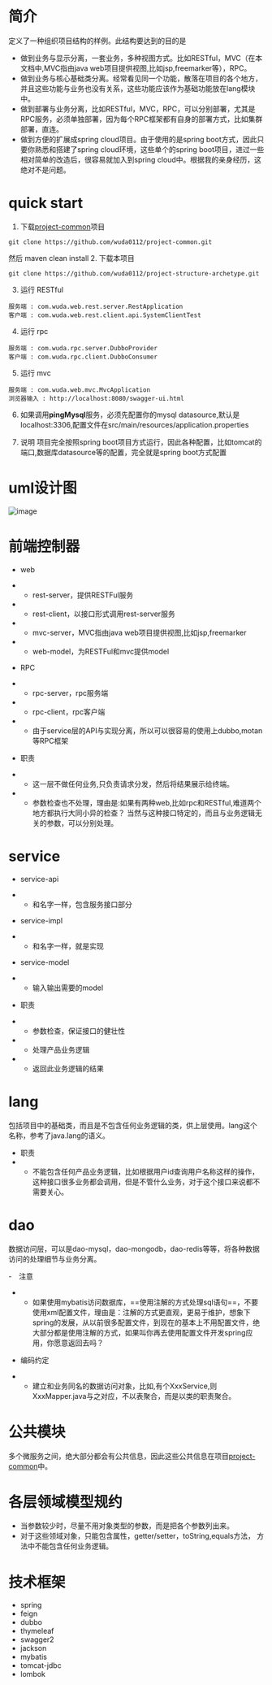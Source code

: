 # 简介
定义了一种组织项目结构的样例。此结构要达到的目的是
- 做到业务与显示分离，一套业务，多种视图方式。比如RESTful，MVC（在本文档中,MVC指由java web项目提供视图,比如jsp,freemarker等），RPC。
- 做到业务与核心基础类分离。经常看见同一个功能，散落在项目的各个地方，并且这些功能与业务也没有关系，这些功能应该作为基础功能放在lang模块中。
- 做到部署与业务分离，比如RESTful，MVC，RPC，可以分别部署，尤其是RPC服务，必须单独部署，因为每个RPC框架都有自身的部署方式，比如集群部署，直连。
- 做到方便的扩展成spring cloud项目。由于使用的是spring boot方式，因此只要你熟悉和搭建了spring cloud环境，这些单个的spring boot项目，进过一些相对简单的改造后，很容易就加入到spring cloud中。根据我的亲身经历，这绝对不是问题。

# quick start
1. 下载[project-common](https://github.com/wuda0112/project-common)项目
```
git clone https://github.com/wuda0112/project-common.git
```
然后 maven clean install
2. 下载本项目
```
git clone https://github.com/wuda0112/project-structure-archetype.git
```

3. 运行 RESTful
```
服务端 : com.wuda.web.rest.server.RestApplication
客户端 : com.wuda.web.rest.client.api.SystemClientTest
```

4. 运行 rpc
```
服务端 : com.wuda.rpc.server.DubboProvider
客户端 : com.wuda.rpc.client.DubboConsumer
```
5. 运行 mvc
```
服务端 : com.wuda.web.mvc.MvcApplication
浏览器输入 : http://localhost:8080/swagger-ui.html
```
6. 如果调用**pingMysql**服务，必须先配置你的mysql datasource,默认是localhost:3306,配置文件在src/main/resources/application.properties

7. 说明
项目完全按照spring boot项目方式运行，因此各种配置，比如tomcat的端口,数据库datasource等的配置，完全就是spring boot方式配置

# uml设计图

![image](https://github.com/wuda0112/project-structure-archetype/blob/master/diagram.png)

# 前端控制器
- web
- - rest-server，提供RESTFul服务
- - rest-client，以接口形式调用rest-server服务
- - mvc-server，MVC指由java web项目提供视图,比如jsp,freemarker
- - web-model，为RESTFul和mvc提供model
- RPC
- - rpc-server，rpc服务端
- - rpc-client，rpc客户端
- - 由于service层的API与实现分离，所以可以很容易的使用上dubbo,motan等RPC框架

- 职责
- - 这一层不做任何业务,只负责请求分发，然后将结果展示给终端。
- - 参数检查也不处理，理由是:如果有两种web,比如rpc和RESTful,难道两个地方都执行大同小异的检查？
当然与这种接口特定的，而且与业务逻辑无关的参数，可以分别处理。

# service

- service-api
- - 和名字一样，包含服务接口部分
- service-impl
- - 和名字一样，就是实现
- service-model
- - 输入输出需要的model


- 职责
- - 参数检查，保证接口的健壮性
- - 处理产品业务逻辑
- - 返回此业务逻辑的结果

# lang
包括项目中的基础类，而且是不包含任何业务逻辑的类，供上层使用。lang这个名称，参考了java.lang的语义。
- 职责
- - 不能包含任何产品业务逻辑，比如根据用户id查询用户名称这样的操作，这种接口很多业务都会调用，但是不管什么业务，对于这个接口来说都不需要关心。

# dao
数据访问层，可以是dao-mysql，dao-mongodb，dao-redis等等，将各种数据访问的处理细节与业务分离。

-　注意
- - 如果使用mybatis访问数据库，==使用注解的方式处理sql语句==，不要使用xml配置文件，理由是：注解的方式更直观，更易于维护，想象下spring的发展，从以前很多配置文件，到现在的基本上不用配置文件，绝大部分都是使用注解的方式，如果叫你再去使用配置文件开发spring应用，你愿意返回去吗？

- 编码约定
- - 建立和业务同名的数据访问对象，比如,有个XxxService,则XxxMapper.java与之对应，不以表聚合，而是以类的职责聚合。

# 公共模块
多个微服务之间，绝大部分都会有公共信息，因此这些公共信息在项目[project-common](https://github.com/wuda0112/project-common)中。

# 各层领域模型规约
- 当参数较少时，尽量不用对象类型的参数，而是把各个参数列出来。
- 对于这些领域对象，只能包含属性，getter/setter，toString,equals方法，
方法中不能包含任何业务逻辑。

# 技术框架
- spring
- feign
- dubbo
- thymeleaf
- swagger2
- jackson
- mybatis
- tomcat-jdbc
- lombok